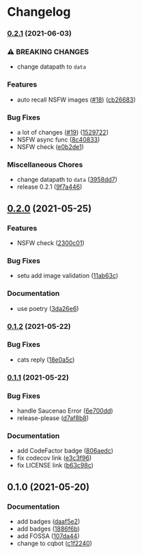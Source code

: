 # Changelog

### [0.2.1](https://www.github.com/Lycreal/cqbot/compare/v0.2.0...v0.2.1) (2021-06-03)


### ⚠ BREAKING CHANGES

* change datapath to `data`

### Features

* auto recall NSFW images ([#18](https://www.github.com/Lycreal/cqbot/issues/18)) ([cb26683](https://www.github.com/Lycreal/cqbot/commit/cb266834bb74ae20a053732550acb4bec782d959))


### Bug Fixes

* a lot of changes ([#19](https://www.github.com/Lycreal/cqbot/issues/19)) ([1529722](https://www.github.com/Lycreal/cqbot/commit/152972240e63f2a3ef34b0325165e1aba8280bf8))
* NSFW async func ([8c40833](https://www.github.com/Lycreal/cqbot/commit/8c40833293cb9ff53f4fbf627d5f5ac3d0539393))
* NSFW check ([e0b2de1](https://www.github.com/Lycreal/cqbot/commit/e0b2de1e702c6fbf58499745c6fbe5cc3ccb001c))


### Miscellaneous Chores

* change datapath to `data` ([3958dd7](https://www.github.com/Lycreal/cqbot/commit/3958dd7d8914ab563049919131ef73ee58ce8e8a))
* release 0.2.1 ([9f7a446](https://www.github.com/Lycreal/cqbot/commit/9f7a4463b53cc974dd82a9b29ed321f2a3b80fc5))

## [0.2.0](https://www.github.com/Lycreal/cqbot/compare/v0.1.2...v0.2.0) (2021-05-25)


### Features

* NSFW check ([2300c01](https://www.github.com/Lycreal/cqbot/commit/2300c0106aabb30da2cdbe8689ad9da044dbad8d))


### Bug Fixes

* setu add image validation ([11ab63c](https://www.github.com/Lycreal/cqbot/commit/11ab63ca4dd5bf6a7aaf04e5e23b28d49e5125c0))


### Documentation

* use poetry ([3da26e6](https://www.github.com/Lycreal/cqbot/commit/3da26e65856d54195f4f3f1605b963d2e8a61f99))

### [0.1.2](https://www.github.com/Lycreal/cqbot/compare/v0.1.1...v0.1.2) (2021-05-22)


### Bug Fixes

* cats reply ([18e0a5c](https://www.github.com/Lycreal/cqbot/commit/18e0a5c14ecf1c496188722c236090c64d26b4f3))

### [0.1.1](https://www.github.com/Lycreal/cqbot/compare/v0.1.0...v0.1.1) (2021-05-22)


### Bug Fixes

* handle Saucenao Error ([6e700dd](https://www.github.com/Lycreal/cqbot/commit/6e700ddb6e7b5ec025b08d7875d199630cccbd0c))
* release-please ([d7af8b8](https://www.github.com/Lycreal/cqbot/commit/d7af8b8d424e9cab1e01d840fb83e578c25629e1))


### Documentation

* add CodeFactor badge ([806aedc](https://www.github.com/Lycreal/cqbot/commit/806aedcd03474f26f06dc3d672adb2234ca471c1))
* fix codecov link ([e3c3f96](https://www.github.com/Lycreal/cqbot/commit/e3c3f9647bf355fc6d3af9ec91d528433cdf5b89))
* fix LICENSE link ([b63c98c](https://www.github.com/Lycreal/cqbot/commit/b63c98c0b228caf7323839e275ee4875760c3c22))

## 0.1.0 (2021-05-20)


### Documentation

* add badges ([daaf5e2](https://www.github.com/Lycreal/cqbot/commit/daaf5e28824e532609c9b60a496834aa06917d30))
* add badges ([1886f6b](https://www.github.com/Lycreal/cqbot/commit/1886f6bc290f69b2ab817f4071f0ce97dd6e44a3))
* add FOSSA ([107da44](https://www.github.com/Lycreal/cqbot/commit/107da4442a113eaefd5cac342e7dbce91ff81c74))
* change to cqbot ([c1f2240](https://www.github.com/Lycreal/cqbot/commit/c1f22408e6292ba224bce370d33fa5fc851be3e1))

